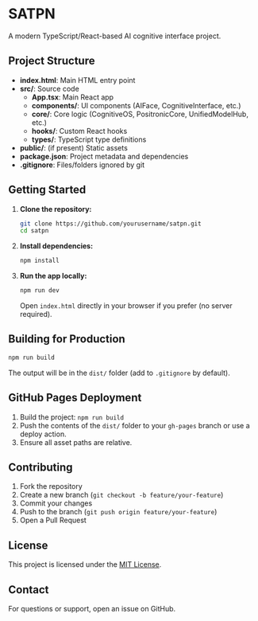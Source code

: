 # SATPN

A modern TypeScript/React-based AI cognitive interface project.

## Project Structure

- **index.html**: Main HTML entry point
- **src/**: Source code
  - **App.tsx**: Main React app
  - **components/**: UI components (AIFace, CognitiveInterface, etc.)
  - **core/**: Core logic (CognitiveOS, PositronicCore, UnifiedModelHub, etc.)
  - **hooks/**: Custom React hooks
  - **types/**: TypeScript type definitions
- **public/**: (if present) Static assets
- **package.json**: Project metadata and dependencies
- **.gitignore**: Files/folders ignored by git

## Getting Started

1. **Clone the repository:**
   ```sh
   git clone https://github.com/yourusername/satpn.git
   cd satpn
   ```
2. **Install dependencies:**
   ```sh
   npm install
   ```
3. **Run the app locally:**
   ```sh
   npm run dev
   ```
   Open `index.html` directly in your browser if you prefer (no server required).

## Building for Production

```sh
npm run build
```
The output will be in the `dist/` folder (add to `.gitignore` by default).

## GitHub Pages Deployment

1. Build the project: `npm run build`
2. Push the contents of the `dist/` folder to your `gh-pages` branch or use a deploy action.
3. Ensure all asset paths are relative.

## Contributing

1. Fork the repository
2. Create a new branch (`git checkout -b feature/your-feature`)
3. Commit your changes
4. Push to the branch (`git push origin feature/your-feature`)
5. Open a Pull Request

## License

This project is licensed under the [MIT License](LICENSE).

## Contact

For questions or support, open an issue on GitHub. 